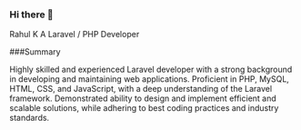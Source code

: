 ### Hi there 👋

<!--
**rahoo303/rahoo303** is a ✨ _special_ ✨ repository because its `README.md` (this file) appears on your GitHub profile.

Here are some ideas to get you started:

- 🔭 I’m currently working on ...
- 🌱 I’m currently learning ...
- 👯 I’m looking to collaborate on ...
- 🤔 I’m looking for help with ...
- 💬 Ask me about ...
- 📫 How to reach me: ...
- 😄 Pronouns: ...
- ⚡ Fun fact: ...
-->
Rahul K A
Laravel / PHP Developer

###Summary

Highly skilled and experienced Laravel developer with a strong background in developing and maintaining web 
applications. Proficient in PHP, MySQL, HTML, CSS, and JavaScript, with a deep understanding of the Laravel 
framework. Demonstrated ability to design and implement efficient and scalable solutions, while adhering to best 
coding practices and industry standards.
